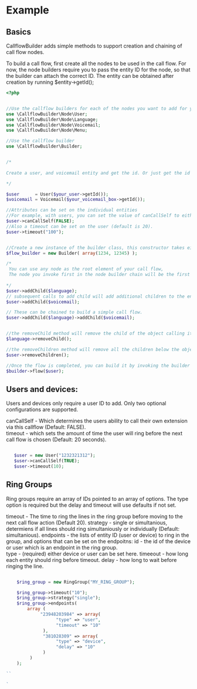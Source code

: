 # Example

## Basics

CallflowBuilder adds simple methods to support creation and chaining of call flow nodes.  


To build a call flow, first create all the nodes to be used in the call flow. For now, the node builders require you to pass the entity ID for the node, so that the builder can attach the correct ID.
The entity can be obtained after creation by running $entity->getId();  

```php
<?php


//Use the callflow builders for each of the nodes you want to add for your callflow. 
use \CallflowBuilder\Node\User; 
use \CallflowBuilder\Node\Language;
use \CallflowBuilder\Node\Voicemail; 
use \CallflowBuilder\Node\Menu; 

//Use the callflow builder
use \CallflowBuilder\Builder;


/* 
    
Create a user, and voicemail entity and get the id. Or just get the id an existing entity from the sdk. 

*/

$user      = User($your_user->getId());
$voicemail = Voicemail($your_voicemail_box->getId());

//Attributes can be set on the individual entities
//For example, with users, you can set the value of canCallSelf to either true for false (default is FALSE). 
$user->canCallSelf(FALSE); 
//Also a timeout can be set on the user (default is 20). 
$user->timeout("100"); 


//Create a new instance of the builder class, this constructor takes either patterns or phone numbers as arguments
$flow_builder = new Builder( array(1234, 12345) );

/*
 You can use any node as the root element of your call flow, 
 The node you invoke first in the node builder chain will be the first element in the callflow.
  
*/
$user->addChild($language);
// subsequent calls to add child will add additional children to the end of the call flow. 
$user->addChild($voicemail); 

// These can be chained to build a simple call flow.
$user->addChild($language)->addChild($voicemail); 


//the removeChild method will remove the child of the object calling it, preserve rest of the chain. 
$language->removeChild(); 

//the removeChildren method will remove all the children below the object calling it.
$user->removeChildren(); 

//Once the flow is completed, you can build it by invoking the builder flow() method, passing the root object you used to build your flow nodes.
$builder->flow($user);

```


## Users and devices: 

Users and devices only require a user ID to add. Only two optional configurations are supported. 

canCallSelf - Which determines the users ability to call their own extension via this callflow (Default: FALSE).  
timeout -  which sets the amount of time the user will ring before the next call flow is chosen (Default: 20 seconds).
 

```php

   $user = new User("1232321312");
   $user->canCallSelf(TRUE); 
   $user->timeout(10); 


```


## Ring Groups

Ring groups require an array of IDs pointed to an array of options. 
The type option is required but the delay and timeout will use defaults if not set. 

timeout - The time to ring the lines in the ring group before moving to the next call flow action (Default 20).
strategy - single or simultanious, determiens if all lines should ring simultaniously or individually (Default: simultanious). 
endpoints - the lists of entity ID (user or device) to ring in the group, and options that can be set on the endpoitns: 
     id - the id of the device or user which is an endpoint in the ring group.   
     type - (required) either device or user can be set here. 
     timeeout - how long each entity should ring before timeout.
     delay - how long to wait before ringing the line. 
 

```php

    $ring_group = new RingGroup("MY_RING_GROUP");                                                                                                                           

    $ring_group->timeout("10");
    $ring_group->strategy("single"); 
    $ring_group->endpoints( 
        array (
             "23948203984" => array(
                   "type" => "user",
                   "timeout" => "10"
              ),  
              "381028309" => array(
                   "type" => "device",
                   "delay" => "10"
              )   
         )   
    );        

``

`
